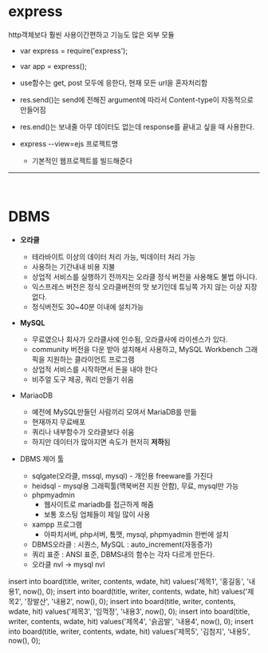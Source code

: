 # **express**
http객체보다 훨씬 사용이간편하고 기능도 많은 외부 모듈
- var express = require('express');
- var app = express();

- use함수는 get, post 모두에 응한다, 현재 모든 url을 혼자처리함

- res.send()는 send에 전해진 argument에 따라서 Content-type이 자동적으로 만들어짐

- res.end()는 보내줄 아무 데이터도 없는데 response를 끝내고 싶을 때 사용한다.

- express --view=ejs 프로젝트명
  - 기본적인 웹프로젝트를 빌드해준다

------
<br>

# **DBMS**
 - **오라클**
   - 테라바이트 이상의 데이터 처리 가능, 빅데이터 처리 가능
   - 사용하는 기간내내 비용 지불
   - 상업적 서비스를 실행하기 전까지는 오라클 정식 버전을 사용해도 불법 아니다.
   - 익스프레스 버전은 정식 오라클버전의 맛 보기인데 튜닝쪽 가지 않는 이상 지장없다.
   - 정식버전도 30~40분 이내에 설치가능

 - **MySQL**
   - 무료였으나 회사가 오라클사에 인수됨, 오라클사에 라이센스가 있다.
   - community 버전을 다운 받아 설치해서 사용하고, MySQL Workbench 그래픽을 지원하는 클라이언트 프로그램
   - 상업적 서비스를 시작하면서 돈을 내야 한다
   - 비주얼 도구 제공, 쿼리 만들기 쉬움

 - MariaoDB
   - 예전에 MySQL만들던 사람끼리 모여서 MariaDB를 만듦
   - 현재까지 무료배포
   - 쿼리나 내부함수가 오라클보다 쉬움
   - 하지만 데이터가 많아지면 속도가 현저히 **저하**됨
 - DBMS 제어 툴 
   - sqlgate(오라클, mssql, mysql) - 개인용 freeware를 가진다
   - heidsql - mysql용 그래픽툴(맥북버젼 지원 안함), 무료, mysql만 가능
   - phpmyadmin 
     - 웹사이트로 mariadb를 접근하게 해줌
     - 보통 호스팅 업체들이 제일 많이 사용
   - xampp 프로그램
     - 아파치서버, php서버, 톸맷, mysql, phpmyadmin 한번에 설치
   - DBMS오라클 : 시퀀스, MySQL : auto_increment(자동증가)
   - 쿼리 표준 : ANSI 표준, DBMS내의 함수는 각자 다르게 만든다.
   - 오라클 nvl -> mysql nvl

insert into board(title, writer, contents, wdate, hit) values('제목1', '홍길동', '내용1', now(), 0);
insert into board(title, writer, contents, wdate, hit) values('제목2', '장발산', '내용2', now(), 0);
insert into board(title, writer, contents, wdate, hit) values('제목3', '임꺽정', '내용3', now(), 0);
insert into board(title, writer, contents, wdate, hit) values('제목4', '슭곰발', '내용4', now(), 0);
insert into board(title, writer, contents, wdate, hit) values('제목5', '김첨지', '내용5', now(), 0);
